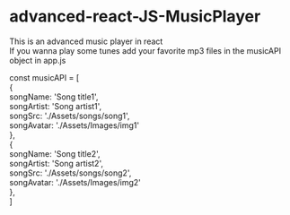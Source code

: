 # advanced-react-JS-MusicPlayer

This is an advanced music player in react <br>
If you wanna play some tunes add your favorite mp3 files in the musicAPI object in app.js
<p>
const musicAPI = [ <br>
    { <br>
      songName: 'Song title1', <br>
      songArtist: 'Song artist1', <br>
      songSrc: './Assets/songs/song1', <br>
      songAvatar: './Assets/Images/img1' <br>
    },<br>
    { <br>
      songName: 'Song title2', <br>
      songArtist: 'Song artist2', <br>
      songSrc: './Assets/songs/song2', <br>
      songAvatar: './Assets/Images/img2' <br>
    },<br>
    ]<br>
</p>
